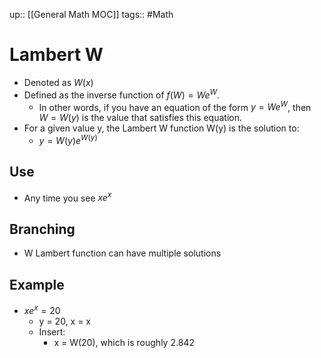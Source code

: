 up:: [[General Math MOC]]
tags:: #Math 
# Lambert W
- Denoted as $W(x)$
- Defined as the inverse function of $f(W)=We^W$. 
	- In other words, if you have an equation of the form $y=We^W$, then $W=W(y)$ is the value that satisfies this equation.
- For a given value y, the Lambert W function W(y) is the solution to: 
	- $y=W(y)e^{W(y)}$
## Use
- Any time you see $xe^x$
## Branching
- W Lambert function can have multiple solutions
## Example
- $xe^x = 20$ 
	- y = 20, x = x
	- Insert:
		- x = W(20), which is roughly 2.842